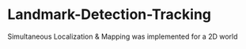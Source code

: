# Landmark-Detection-Tracking
Simultaneous Localization &amp; Mapping was implemented for a 2D world
